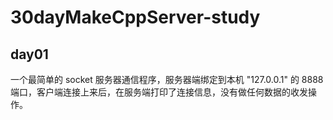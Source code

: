 # 30dayMakeCppServer-study

## day01

一个最简单的 socket 服务器通信程序，服务器端绑定到本机 "127.0.0.1" 的 8888 端口，客户端连接上来后，在服务端打印了连接信息，没有做任何数据的收发操作。